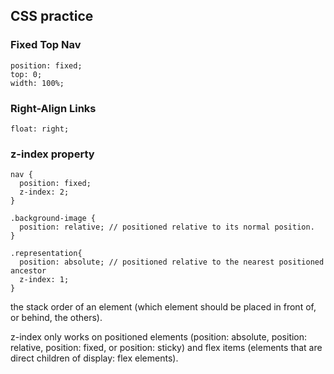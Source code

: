 ## CSS practice

### Fixed Top Nav

```
position: fixed;
top: 0;
width: 100%;
```

### Right-Align Links

```
float: right;
```

### z-index property

```
nav {
  position: fixed;
  z-index: 2;
}

.background-image {
  position: relative; // positioned relative to its normal position.
}

.representation{
  position: absolute; // positioned relative to the nearest positioned ancestor
  z-index: 1;
}
```

the stack order of an element (which element should be placed in front of, or behind, the others).

z-index only works on positioned elements (position: absolute, position: relative, position: fixed, or position: sticky) and flex items (elements that are direct children of display: flex elements).

